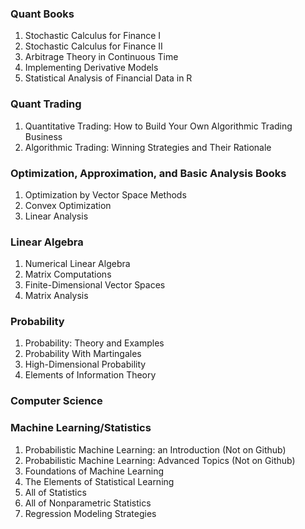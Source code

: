 ### Quant Books
1) Stochastic Calculus for Finance I
2) Stochastic Calculus for Finance II
3) Arbitrage Theory in Continuous Time
4) Implementing Derivative Models
5) Statistical Analysis of Financial Data in R

### Quant Trading
1) Quantitative Trading: How to Build Your Own Algorithmic Trading Business
2) Algorithmic Trading: Winning Strategies and Their Rationale

### Optimization, Approximation, and Basic Analysis Books
1) Optimization by Vector Space Methods
2) Convex Optimization
3) Linear Analysis

### Linear Algebra
1) Numerical Linear Algebra
2) Matrix Computations
3) Finite-Dimensional Vector Spaces
4) Matrix Analysis

### Probability
1) Probability: Theory and Examples
2) Probability With Martingales
3) High-Dimensional Probability
4) Elements of Information Theory

### Computer Science

### Machine Learning/Statistics
1) Probabilistic Machine Learning: an Introduction (Not on Github)
2) Probabilistic Machine Learning: Advanced Topics (Not on Github)
3) Foundations of Machine Learning
4) The Elements of Statistical Learning
5) All of Statistics
6) All of Nonparametric Statistics
7) Regression Modeling Strategies
